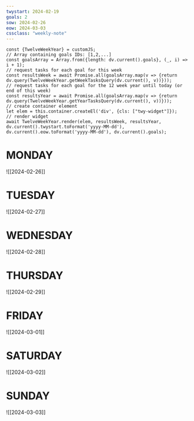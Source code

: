 ```yaml
---
twystart: 2024-02-19
goals: 2
sow: 2024-02-26
eow: 2024-03-03
cssclass: "weekly-note"
---
```


```dataviewjs
const {TwelveWeekYear} = customJS;
// Array containing goals IDs: [1,2,...]
const goalsArray = Array.from({length: dv.current().goals}, (_, i) => i + 1);
// request tasks for each goal for this week
const resultsWeek = await Promise.all(goalsArray.map(v => {return dv.query(TwelveWeekYear.getWeekTasksQuery(dv.current(), v))}));
// request tasks for each goal for the 12 week year until today (or end of this week)
const resultsYear = await Promise.all(goalsArray.map(v => {return dv.query(TwelveWeekYear.getYearTasksQuery(dv.current(), v))}));
// create container element
let elem = this.container.createEl('div', {cls: ["twy-widget"]});
// render widget
await TwelveWeekYear.render(elem, resultsWeek, resultsYear, dv.current().twystart.toFormat('yyyy-MM-dd'), dv.current().eow.toFormat('yyyy-MM-dd'), dv.current().goals);
```
# MONDAY
![[2024-02-26]]

# TUESDAY
![[2024-02-27]]

# WEDNESDAY
![[2024-02-28]]

# THURSDAY
![[2024-02-29]]

# FRIDAY
![[2024-03-01]]

# SATURDAY
![[2024-03-02]]

# SUNDAY
![[2024-03-03]]
